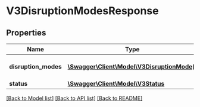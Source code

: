 # V3DisruptionModesResponse

## Properties
Name | Type | Description | Notes
------------ | ------------- | ------------- | -------------
**disruption_modes** | [**\Swagger\Client\Model\V3DisruptionMode[]**](V3DisruptionMode.md) | Transport mode identifiers | [optional] 
**status** | [**\Swagger\Client\Model\V3Status**](V3Status.md) |  | [optional] 

[[Back to Model list]](../../README.md#documentation-for-models) [[Back to API list]](../../README.md#documentation-for-api-endpoints) [[Back to README]](../../README.md)

